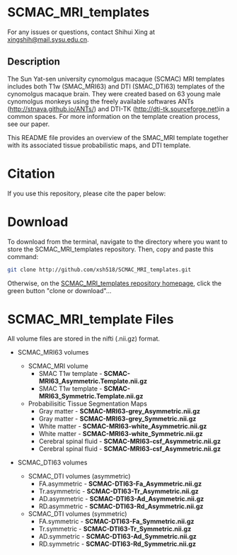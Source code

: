 # SCMAC_MRI_templates
For any issues or questions, contact Shihui Xing at xingshih@mail.sysu.edu.cn.
## Description
The Sun Yat-sen university cynomolgus macaque (SCMAC) MRI templates includes both T1w (SMAC_MRI63) and DTI (SMAC_DTI63) templates of the cynomolgus macaque brain. They were created based on 63 young male cynomolgus monkeys using the freely available softwares ANTs (http://stnava.github.io/ANTs/) and DTI-TK (http://dti-tk.sourceforge.net)in a common spaces. For more information on the template creation process, see our paper.

This README file provides an overview of the SMAC_MRI template together with its associated tissue probabilistic maps, and DTI template.

# Citation
If you use this repository, please cite the paper below:

# Download

To download from the terminal, navigate to the directory where you want to store the SCMAC_MRI_templates repository. Then, copy and paste this command:
```bash
git clone http://github.com/xsh518/SCMAC_MRI_templates.git
```

Otherwise, on the [SCMAC_MRI_templates repository homepage](https://github.com/xsh518/SCMAC_MRI_templates), click the green button "clone or download"...


# SCMAC_MRI_template Files

All volume files are stored in the nifti (.nii.gz) format.

- SCMAC_MRI63 volumes
	+ SCMAC_MRI volume
		- SMAC T1w template - **SCMAC-MRI63_Asymmetric.Template.nii.gz**
		- SMAC T1w template - **SCMAC-MRI63_Symmetric.Template.nii.gz**
	+ Probabilisitic Tissue Segmentation Maps
		- Gray matter - **SCMAC-MRI63-grey_Asymmetric.nii.gz**
	    - Gray matter - **SCMAC-MRI63-grey_Symmetric.nii.gz**
		- White matter - **SCMAC-MRI63-white_Asymmetric.nii.gz**
		- White matter - **SCMAC-MRI63-white_Symmetric.nii.gz**
		- Cerebral spinal fluid - **SCMAC-MRI63-csf_Asymmetric.nii.gz**
		- Cerebral spinal fluid - **SCMAC-MRI63-csf_Asymmetric.nii.gz**
	    
- SCMAC_DTI63 volumes
	+ SCMAC_DTI volumes (asymmetric)
	    - FA.asymmetric - **SCMAC-DTI63-Fa_Asymmetric.nii.gz**
	    - Tr.asymmetric - **SCMAC-DTI63-Tr_Asymmetric.nii.gz**
	    - AD.asymmetric - **SCMAC-DTI63-Ad_Asymmetric.nii.gz**
	    - RD.asymmetric - **SCMAC-DTI63-Rd_Asymmetric.nii.gz**
	+ SCMAC_DTI volumes (symmetric)
	    - FA.symmetric - **SCMAC-DTI63-Fa_Symmetric.nii.gz**
	    - Tr.symmetric - **SCMAC-DTI63-Tr_Symmetric.nii.gz**
	    - AD.symmetric - **SCMAC-DTI63-Ad_Symmetric.nii.gz**
	    - RD.symmetric - **SCMAC-DTI63-Rd_Symmetric.nii.gz**
	    
	    
